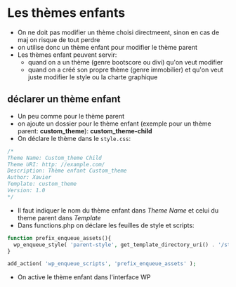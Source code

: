 # Les thèmes enfants

+ On ne doit pas modifier un thème choisi directmeent, sinon en cas de maj on risque de tout perdre
+ on utilise donc un thème enfant pour modifier le thème parent
+ Les thèmes enfant peuvent servir:
    - quand on a un thème (genre bootscore ou divi) qu'on veut modifier
    - quand on a créé son propre thème (genre immobilier) et qu'on veut juste modifier le style ou la charte graphique

## déclarer un thème enfant
+ Un peu comme pour le thème parent
+ on ajoute un dossier pour le thème enfant (exemple pour un thème parent: **custom_theme**): **custom_theme-child**
+ On déclare le thème dans le ``style.css``:
```php
/*
Theme Name: Custom_theme Child
Theme URI: http: //example.com/
Description: Thème enfant Custom_theme
Author: Xavier
Template: custom_theme
Version: 1.0
*/
```
+ Il faut indiquer le nom du thème enfant dans *Theme Name* et celui du theme parent dans *Template*
+ Dans functions.php on déclare les feuilles de style et scripts:
```php
function prefix_enqueue_assets(){
  wp_enqueue_style( 'parent-style', get_template_directory_uri() . '/style.css' );
}

add_action( 'wp_enqueue_scripts', 'prefix_enqueue_assets' );
```
+ On active le thème enfant dans l'interface WP
